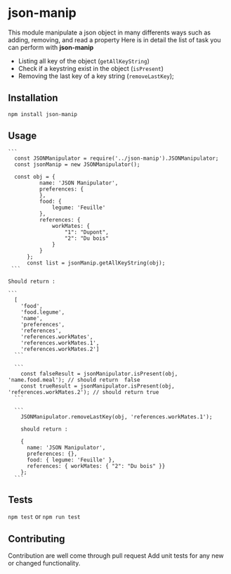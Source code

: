 # json-manip

This module manipulate a json object in many differents ways such as adding, removing, and read a property
Here is in detail the list of task you can perform with **json-manip**

* Listing all key of the object (`getAllKeyString`)
* Check if a keystring exist in the object (`isPresent`)
* Removing the last key of a key string (`removeLastKey`);

## Installation

  `npm install json-manip`

## Usage    

    ```    
      const JSONManipulator = require('../json-manip').JSONManipulator;
      const jsonManip = new JSONManipulator();

      const obj = {
              name: 'JSON Manipulator',
              preferences: {
              },
              food: {
                  legume: 'Feuille'
              },
              references: {
                  workMates: {
                      "1": "Dupont",
                      "2": "Du bois"
                  }
              }
          };        
          const list = jsonManip.getAllKeyString(obj);          
     ```

    Should return : 
    
    ``` 
      [
        'food',
        'food.legume',
        'name',
        'preferences',
        'references',
        'references.workMates',
        'references.workMates.1',
        'references.workMates.2']
      ```

      ```
        const falseResult = jsonManipulator.isPresent(obj, 'name.food.meal'); // should return  false
        const trueResult = jsonManipulator.isPresent(obj, 'references.workMates.2'); // should return true
      ```

      ```
        JSONManipulator.removeLastKey(obj, 'references.workMates.1');

        should return : 

        {
          name: 'JSON Manipulator',
          preferences: {},
          food: { legume: 'Feuille' },
          references: { workMates: { "2": "Du bois" }}
        };
      ```


## Tests

  `npm test` or `npm run test`

## Contributing

Contribution are well come through pull request
Add unit tests for any new or changed functionality.
